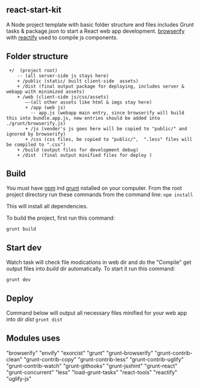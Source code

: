 ## react-start-kit
A Node project template with basic folder structure and files includes Grunt tasks &  package.json to start a React web app development.  [browserify](http://browserify.org) with [reactify](https://www.npmjs.com/package/reactify) used to compile js components. 

## Folder structure
```
 +/  (project root)
    -- (all server-side js stays here)
    + /public (static/ built client-side  assets) 
    + /dist (final output package for deploying, includes server & webapp with minimized assets)
    + /web (client-side js/css/assets)
       —-(all other assets like html & imgs stay here)
       + /app (web js)
         -- app.js (webapp main entry, since browserify will build this into bundle.app.js, new entries should be added into ./grunt/browserify.js)
       + /js (vender's js goes here will be copied to "public/" and ignored by browserify)
       + /css (css files, be copied to "public/",  ".less" files will be compiled to ".css")
    + /build (output files for development debug)
    + /dist  (final output minified files for deploy )
```

## Build
You must have [npm](https://www.npmjs.org/) ind [grunt](https://www.npmjs.com/package/grunt) nstalled on your computer.
From the root project directory run these commands from the command line:
`npm install`

This will install all dependencies.

To build the project, first run this command:

`grunt build`

## Start dev
Watch task will check file modications in web dir and do the "Compile" get output files into *build* dir automatically. To start it run this command:

`grunt dev`

## Deploy
Command below will output all necessary files minified for your web app into dir *dist* 
`grunt dist`

## Modules uses
"browserify"
"envify"
"exorcist"
"grunt"
"grunt-browserify"
"grunt-contrib-clean"
"grunt-contrib-copy"
"grunt-contrib-less"
"grunt-contrib-uglify"
"grunt-contrib-watch"
"grunt-githooks"
"grunt-jsxhint"
"grunt-react"
"grunt-concurrent"
"less"
"load-grunt-tasks"
"react-tools"
"reactify"
"uglify-js"

